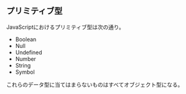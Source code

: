 ## プリミティブ型
JavaScriptにおけるプリミティブ型は次の通り。

- Boolean
- Null
- Undefined
- Number
- String
- Symbol

これらのデータ型に当てはまらないものはすべてオブジェクト型になる。
